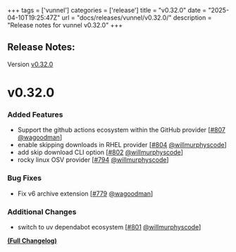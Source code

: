 +++
tags = ['vunnel']
categories = ['release']
title = "v0.32.0"
date = "2025-04-10T19:25:47Z"
url = "docs/releases/vunnel/v0.32.0/"
description = "Release notes for vunnel v0.32.0"
+++

## Release Notes:
Version [v0.32.0](https://github.com/anchore/vunnel/releases/tag/v0.32.0)

# v0.32.0

### Added Features

- Support the github actions ecosystem within the GitHub provider [[#807](https://github.com/anchore/vunnel/pull/807) [@wagoodman](https://github.com/wagoodman)]
- enable skipping downloads in RHEL provider [[#804](https://github.com/anchore/vunnel/pull/804) [@willmurphyscode](https://github.com/willmurphyscode)]
- add skip download CLI option [[#802](https://github.com/anchore/vunnel/pull/802) [@willmurphyscode](https://github.com/willmurphyscode)]
- rocky linux OSV provider [[#794](https://github.com/anchore/vunnel/pull/794) [@willmurphyscode](https://github.com/willmurphyscode)]

### Bug Fixes

- Fix v6 archive extension [[#779](https://github.com/anchore/vunnel/pull/779) [@wagoodman](https://github.com/wagoodman)]

### Additional Changes

- switch to uv dependabot ecosystem [[#801](https://github.com/anchore/vunnel/pull/801) [@willmurphyscode](https://github.com/willmurphyscode)]

**[(Full Changelog)](https://github.com/anchore/vunnel/compare/v0.31.0...v0.32.0)**
